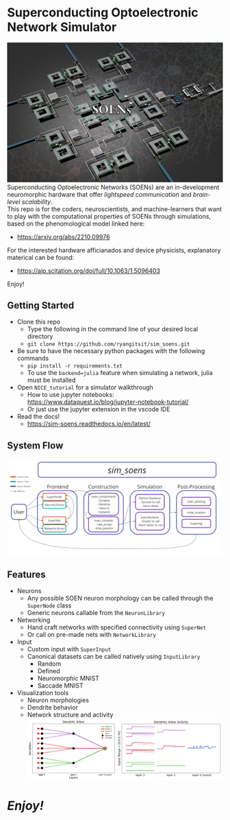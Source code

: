 # Superconducting Optoelectronic Network Simulator
![plot](./img/emblem_large.png)
Superconducting Optoelectronic Networks (SOENs) are an in-development neuromorphic hardware that offer *lightspeed communication* and *brain-level scalability*.\
This repo is for the coders, neuroscientists, and machine-learners that want to play with the computational properties of SOENs through simulations, based on the phenomological model linked here:
 - https://arxiv.org/abs/2210.09976

For the interested hardware afficianados and device physicists, explanatory materical can be found:
 - https://aip.scitation.org/doi/full/10.1063/1.5096403

Enjoy!

## Getting Started
 - Clone this repo
   - Type the following in the command line of your desired local directory
   - `git clone https://github.com/ryangitsit/sim_soens.git` 
 - Be sure to have the necessary python packages with the following commands
   - `pip install -r requirements.txt` 
   - To use the `backend=julia` feature when simulating a network, julia must be installed
 - Open `NICE_tutorial` for a simulator walkthrough 
   - How to use jupyter notebooks: https://www.dataquest.io/blog/jupyter-notebook-tutorial/
   - Or just use the jupyter extension in the vscode IDE
 - Read the docs!
   - https://sim-soens.readthedocs.io/en/latest/


## System Flow
![plot](./img/flo.png)

## Features
 - Neurons
   - Any possible SOEN neuron morphology can be called through the `SuperNode` class
   - Generic neurons callable from the `NeuronLibrary`
 - Networking
   - Hand craft networks with specified connectivity using `SuperNet` 
   - Or call on pre-made nets with `NetworkLibrary`
 - Input
   - Custom input with `SuperInput`
   - Canonical datasets can be called natively using `InputLibrary`
     - Random
     - Defined
     - Neuromorphic MNIST
     - Saccade MNIST
 - Visualization tools
   - Neuron morphologies
   - Dendrite behavior
   - Network structure and activity
![plot](./img/viz_example.png)
# *Enjoy!*